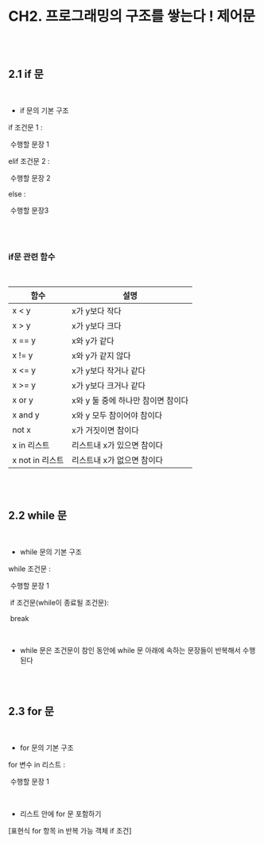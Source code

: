 # CH2. 프로그래밍의 구조를 쌓는다 ! 제어문

<br>

<br>

## 2.1 if 문

<br>

- if 문의 기본 구조

if 조건문 1 :

​	수행할 문장 1

elif 조건문 2 :

​	수행할 문장 2

else :

​	수행할 문장3

<br>

<br>

### if문 관련 함수

<br>

| 함수            | 설명                               |
| --------------- | ---------------------------------- |
| x < y           | x가 y보다 작다                     |
| x > y           | x가 y보다 크다                     |
| x == y          | x와 y가 같다                       |
| x != y          | x와 y가 같지 않다                  |
| x <= y          | x가 y보다 작거나 같다              |
| x >= y          | x가 y보다 크거나 같다              |
| x or y          | x와 y 둘 중에 하나만 참이면 참이다 |
| x and y         | x와 y 모두 참이어야 참이다         |
| not x           | x가 거짓이면 참이다                |
| x in 리스트     | 리스트내 x가 있으면 참이다         |
| x not in 리스트 | 리스트내 x가 없으면 참이다         |

<br>

<br>

## 2.2 while 문

<br>

- while 문의 기본 구조

while 조건문 :

​	수행할 문장 1

​	if 조건문(while이 종료될 조건문):

​		break

<br>

- while 문은 조건문이 참인 동안에 while 문 아래에 속하는 문장들이 반복해서 수행된다

<br>

<br>

## 2.3 for 문

<br>

- for 문의 기본 구조

for 변수 in 리스트 :

​	수행할 문장 1

<br>

- 리스트 안에 for 문 포함하기

[표현식 for 항목 in 반복 가능 객체 if 조건]

<br>